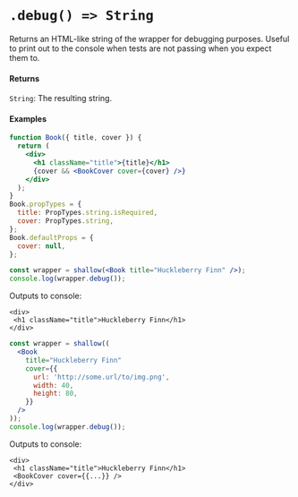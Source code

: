 # `.debug() => String`

Returns an HTML-like string of the wrapper for debugging purposes. Useful to print out to the
console when tests are not passing when you expect them to.


#### Returns

`String`: The resulting string.



#### Examples
```jsx
function Book({ title, cover }) {
  return (
    <div>
      <h1 className="title">{title}</h1>
      {cover && <BookCover cover={cover} />}
    </div>
  );
}
Book.propTypes = {
  title: PropTypes.string.isRequired,
  cover: PropTypes.string,
};
Book.defaultProps = {
  cover: null,
};
```
```jsx
const wrapper = shallow(<Book title="Huckleberry Finn" />);
console.log(wrapper.debug());
```
Outputs to console:
```text
<div>
 <h1 className="title">Huckleberry Finn</h1>
</div>
```

```jsx
const wrapper = shallow((
  <Book
    title="Huckleberry Finn"
    cover={{
      url: 'http://some.url/to/img.png',
      width: 40,
      height: 80,
    }}
  />
));
console.log(wrapper.debug());
```
Outputs to console:
```text
<div>
 <h1 className="title">Huckleberry Finn</h1>
 <BookCover cover={{...}} />
</div>
```
